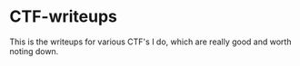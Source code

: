 # CTF-writeups
This is the writeups for various CTF's I do, which are really good and worth noting down.
